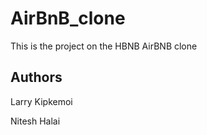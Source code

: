 # AirBnB_clone
This is the project on the HBNB AirBNB clone

## Authors
Larry Kipkemoi

Nitesh Halai